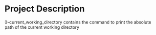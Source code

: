 # Project Description
0-current_working_directory contains the command to print the absolute path of the current working directory
